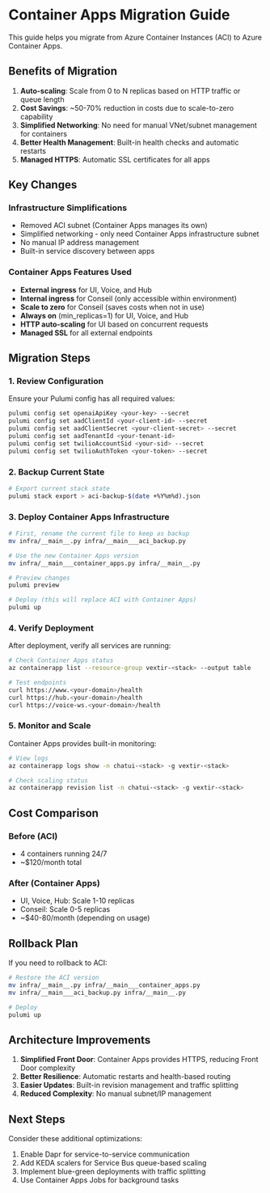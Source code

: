 # Container Apps Migration Guide

This guide helps you migrate from Azure Container Instances (ACI) to Azure Container Apps.

## Benefits of Migration

1. **Auto-scaling**: Scale from 0 to N replicas based on HTTP traffic or queue length
2. **Cost Savings**: ~50-70% reduction in costs due to scale-to-zero capability
3. **Simplified Networking**: No need for manual VNet/subnet management for containers
4. **Better Health Management**: Built-in health checks and automatic restarts
5. **Managed HTTPS**: Automatic SSL certificates for all apps

## Key Changes

### Infrastructure Simplifications
- Removed ACI subnet (Container Apps manages its own)
- Simplified networking - only need Container Apps infrastructure subnet
- No manual IP address management
- Built-in service discovery between apps

### Container Apps Features Used
- **External ingress** for UI, Voice, and Hub
- **Internal ingress** for Conseil (only accessible within environment)
- **Scale to zero** for Conseil (saves costs when not in use)
- **Always on** (min_replicas=1) for UI, Voice, and Hub
- **HTTP auto-scaling** for UI based on concurrent requests
- **Managed SSL** for all external endpoints

## Migration Steps

### 1. Review Configuration
Ensure your Pulumi config has all required values:
```bash
pulumi config set openaiApiKey <your-key> --secret
pulumi config set aadClientId <your-client-id> --secret
pulumi config set aadClientSecret <your-client-secret> --secret
pulumi config set aadTenantId <your-tenant-id>
pulumi config set twilioAccountSid <your-sid> --secret
pulumi config set twilioAuthToken <your-token> --secret
```

### 2. Backup Current State
```bash
# Export current stack state
pulumi stack export > aci-backup-$(date +%Y%m%d).json
```

### 3. Deploy Container Apps Infrastructure
```bash
# First, rename the current file to keep as backup
mv infra/__main__.py infra/__main___aci_backup.py

# Use the new Container Apps version
mv infra/__main___container_apps.py infra/__main__.py

# Preview changes
pulumi preview

# Deploy (this will replace ACI with Container Apps)
pulumi up
```

### 4. Verify Deployment
After deployment, verify all services are running:
```bash
# Check Container Apps status
az containerapp list --resource-group vextir-<stack> --output table

# Test endpoints
curl https://www.<your-domain>/health
curl https://hub.<your-domain>/health
curl https://voice-ws.<your-domain>/health
```

### 5. Monitor and Scale
Container Apps provides built-in monitoring:
```bash
# View logs
az containerapp logs show -n chatui-<stack> -g vextir-<stack>

# Check scaling status
az containerapp revision list -n chatui-<stack> -g vextir-<stack>
```

## Cost Comparison

### Before (ACI)
- 4 containers running 24/7
- ~$120/month total

### After (Container Apps)
- UI, Voice, Hub: Scale 1-10 replicas
- Conseil: Scale 0-5 replicas
- ~$40-80/month (depending on usage)

## Rollback Plan

If you need to rollback to ACI:
```bash
# Restore the ACI version
mv infra/__main__.py infra/__main___container_apps.py
mv infra/__main___aci_backup.py infra/__main__.py

# Deploy
pulumi up
```

## Architecture Improvements

1. **Simplified Front Door**: Container Apps provides HTTPS, reducing Front Door complexity
2. **Better Resilience**: Automatic restarts and health-based routing
3. **Easier Updates**: Built-in revision management and traffic splitting
4. **Reduced Complexity**: No manual subnet/IP management

## Next Steps

Consider these additional optimizations:
1. Enable Dapr for service-to-service communication
2. Add KEDA scalers for Service Bus queue-based scaling
3. Implement blue-green deployments with traffic splitting
4. Use Container Apps Jobs for background tasks